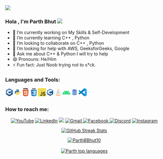 <img src = "https://wallpaperbat.com/img/250091-coding-minimalist-wallpaper.jpg" width = "800px">

### Hola , I'm Parth Bhut   <img src="https://raw.githubusercontent.com/MartinHeinz/MartinHeinz/master/wave.gif" width="30px">





- 🔭 I’m currently working on My Skills & Self-Development  
- 🌱 I’m currently learning C++ , Python 
- 👯 I’m looking to collaborate on C++ ,  Python
- 🤔 I’m looking for help with  AWS, GeeksforGeeks, Google
- 💬 Ask me about C++ & Python I will try to help
- 😄 Pronouns: He/Him
- ⚡ Fun fact: Just Noob trying not to s*ck.




### Languages and Tools: 
<img align="left" alt="C++" width="26px" src="https://raw.githubusercontent.com/github/explore/80688e429a7d4ef2fca1e82350fe8e3517d3494d/topics/cpp/cpp.png" />
<img align="left" alt="Python" width="26px" src="https://raw.githubusercontent.com/github/explore/80688e429a7d4ef2fca1e82350fe8e3517d3494d/topics/python/python.png" />
<img align="left" alt="HTML" width="26px" src="https://raw.githubusercontent.com/github/explore/80688e429a7d4ef2fca1e82350fe8e3517d3494d/topics/html/html.png" />
<img align="left" alt="CSS" width="26px" src="https://raw.githubusercontent.com/github/explore/80688e429a7d4ef2fca1e82350fe8e3517d3494d/topics/css/css.png" />
<img align="left" alt="JavaScript" width="26px" src="https://raw.githubusercontent.com/github/explore/80688e429a7d4ef2fca1e82350fe8e3517d3494d/topics/javascript/javascript.png" />
<img align="left" alt="C" width="26px" src="https://raw.githubusercontent.com/github/explore/80688e429a7d4ef2fca1e82350fe8e3517d3494d/topics/c/c.png" />
<img align="left" alt="Java" width="26px" src="https://raw.githubusercontent.com/github/explore/80688e429a7d4ef2fca1e82350fe8e3517d3494d/topics/java/java.png" />
<img align="left" alt="Android Dev" width="26px" src="https://raw.githubusercontent.com/github/explore/80688e429a7d4ef2fca1e82350fe8e3517d3494d/topics/android/android.png" />
<img align="left" alt="SQL" width="26px" src="https://raw.githubusercontent.com/github/explore/80688e429a7d4ef2fca1e82350fe8e3517d3494d/topics/sql/sql.png" />
<img align="left" alt="Visual Studio Code" width="26px" src="https://raw.githubusercontent.com/github/explore/80688e429a7d4ef2fca1e82350fe8e3517d3494d/topics/visual-studio-code/visual-studio-code.png" />

<br><br>
### How to reach me:
<div align="center">

<a  href="https://www.youtube.com/c/NarutoBTC69" target="_blank"><img alt="YouTube" src="https://img.shields.io/badge/Youtube-%23FF0000.svg?style=for-the-badge&logo=YouTube&logoColor=white" /></a>
<a  href="https://www.linkedin.com/in/parth-b-bhut/" target="_blank"><img alt="LinkedIn" src="https://img.shields.io/badge/linkedin%20-%230077B5.svg?&style=for-the-badge&logo=linkedin&logoColor=white" /></a>
<a href="https://twitter.com/parthbbhut2" target="_blank"><img src="https://img.shields.io/badge/twitter-%2300acee.svg?&style=for-the-badge&logo=twitter&logoColor=white&alt=twitter" /></a>
<a href="mailto:parthbhut1622@gmail.com"><img  alt="Gmail" src="https://img.shields.io/badge/Gmail-D14836?style=for-the-badge&logo=gmail&logoColor=white" />
<a href="https://www.facebook.com/parth.bhut.7503/" target="_blank">
<img alt="Facebook" src="https://img.shields.io/badge/Facebook%20-%231877F2.svg?&style=for-the-badge&logo=Facebook&logoColor=white" />
<a href="https://discord.com/invite/GQCt2S8rtd"><img  alt="Discord" src="https://img.shields.io/badge/discord%20-%230077B5.svg?&style=for-the-badge&logo=discord&logoColor=white" /></a>
<a href="https://www.instagram.com/parthhh.69/"><img  alt="Instagram" src="https://img.shields.io/badge/Instagram-D14836?style=for-the-badge&logo=instagram&logoColor=white" />



![GitHub Streak Stats](http://github-readme-streak-stats.herokuapp.com?user=ParthBBhut10&theme=blue-green&date_format=j%20M%5B%20Y%5D)

![ParthBBhut10](https://github-readme-stats.vercel.app/api?username=ParthBBHut10&theme=blue-green&show_icons=true)<br><br>
[![Parth top languages](https://github-readme-stats.vercel.app/api/top-langs/?username=ParthBBhut10&theme=blue-green)](https://github.com/ParthBBhut10/github-readme-stats)
  

  
  </div>




